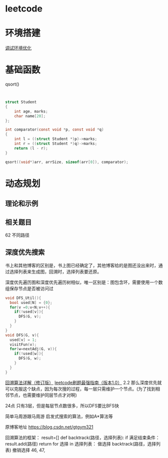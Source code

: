 # leetcode

# 环境搭建
[调试环境优化](00_environment/environment_prepare.md)

# 基础函数
qsort()
```c


struct Student 
{ 
    int age, marks; 
    char name[20]; 
};

int comparator(const void *p, const void *q)  
{ 
    int l = ((struct Student *)p)->marks; 
    int r = ((struct Student *)q)->marks;  
    return (l - r); 
} 

qsort((void*)arr, arrSize, sizeof(arr[0]), comparator); 

```

# 动态规划
## 理论和示例


## 相关题目
62 不同路径  


## 深度优先搜索
书上和其他博客的区别是，书上图已经确定了，其他博客给的是图还没出来时，通过选择列表来生成图，回溯时，选择列表要还原。


深度优先遍历图和深度优先遍历树相似，唯一区别是：图包含环，需要使用一个数组保存节点是否被访问过
```c
void DFS_Util(){
  bool used[N] = {0};
  for(v =0;v<N;v++){
    if(!used[v]){
      DFS(G, v);
    }
  }
}
void DFS(G, v){
  used[v] = 1;
  visitFun(v);
  for(w=nextAdj(G, v)){
    if(!used[w]){
      DFS(G, w);
    }
  }
}
```
[回溯算法详解（修订版）](https://mp.weixin.qq.com/s/nMUHqvwzG2LmWA9jMIHwQQ)
[leetcode刷题最强指南（版本1.0）](https://mp.weixin.qq.com/s?__biz=MzUxNjY5NTYxNA==&mid=2247486267&idx=1&sn=614e6799fcbda82c268bf28ff6fe5b22&chksm=f9a2386aced5b17cc3edad231b6001b3319a2cb6fa6ba7ee37673fec51624555f161a9688ee3&scene=132#wechat_redirect)
2.2 那么深度优先就可以克服这个缺点，因为每次搜的过程，每一层只需维护一个节点。(为了找到相邻节点，也需要维护同层节点才对啊)

24点
只有3层，但是每层节点数很多，所以DFS要比BFS快

简单马周游跟马周游
启发式搜索的算法，例如A*算法等

原博客地址
https://blog.csdn.net/gtgym321



回溯算法的框架：
result=[]
def backtrack(路径，选择列表):
  if 满足结束条件：
    result.add(路径)
    return
  for 选择 in 选择列表：
    做选择
    backtrack(路径，选择列表)
    撤销选择
46, 47,


